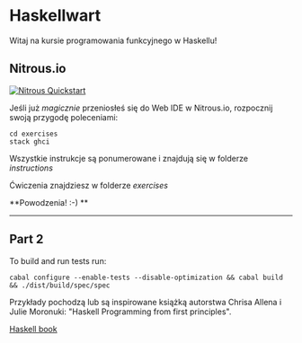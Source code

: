 Haskellwart
===========

Witaj na kursie programowania funkcyjnego w Haskellu!

Nitrous.io
----------

[![Nitrous Quickstart](https://nitrous-image-icons.s3.amazonaws.com/quickstart.svg)](https://www.nitrous.io/quickstart?repo=https://github.com/note/fp-programming-course.git)

Jeśli już *magicznie* przeniosłeś się do Web IDE w Nitrous.io, rozpocznij swoją przygodę poleceniami:

    cd exercises
    stack ghci

Wszystkie instrukcje są ponumerowane i znajdują się w folderze *instructions*

Ćwiczenia znajdziesz w folderze *exercises*

**Powodzenia! :-) **


--------------------------------

Part 2
------

To build and run tests run:

```
cabal configure --enable-tests --disable-optimization && cabal build && ./dist/build/spec/spec
```


Przykłady pochodzą lub są inspirowane książką autorstwa Chrisa Allena i Julie Moronuki: "Haskell Programming from first principles".

[Haskell book](http://haskellbook.com/)

